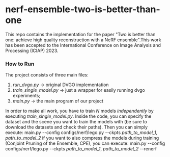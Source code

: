 # nerf-ensemble-two-is-better-than-one

This repo contains the implementation for the paper "Two is better than one: achieve high quality reconstruction with a NeRF ensemble".This work has been accepted to the International Conference on Image Analysis and Processing (ICIAP) 2023. 

### How to Run
The project consists of three main files:
1. *run_dvgo.py*  -> original DVGO implementation
2. *train_single_model.py* -> just a wrapper for easily running dvgo experiments;
3.  *main.py* -> the main program of our project

In order to make all work, you have to train *N* models *independently* by executing *train_single_model.py*. Inside the code, you can specify the dataset and the scene you want to train the models with (be sure to download the datasets and check their paths). 
Then you can simply execute:
    main.py --config configs/nerf/lego.py --ckpts *path_to_model_1*, *path_to_model_2*
if you want to also compress the models during training (Conjoint Pruning of the Ensemble, CPE), you can execute:
    main.py --config configs/nerf/lego.py --ckpts *path_to_model_1*, *path_to_model_2* --renerf
